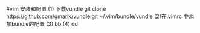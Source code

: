 #vim 安装和配置
(1) 下载vundle
git clone https://github.com/gmarik/vundle.git ~/.vim/bundle/vundle
(2)在.vimrc 中添加bundle的配置
(3) bb
(4) dd

